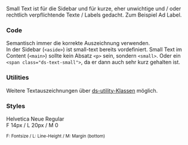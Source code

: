 Small Text ist für die Sidebar und für kurze, eher unwichtige und / oder rechtlich verpflichtende Texte / Labels gedacht. Zum Beispiel Ad Label.

### Code  
Semantisch immer die korrekte Auszeichnung verwenden.  
In der Sidebar (`<aside>`) ist small-text bereits vordefiniert.
Small Text im Content (`<main>`) sollte kein Absatz `<p>` sein, sondern `<small>`. Oder ein `<span class="ds-text-small">`, da er dann auch sehr kurz gehalten ist.  

### Utilities  
Weitere Textauszeichnungen über [ds-utility-Klassen](#group-utilities-component-typography-utilities) möglich.

### Styles  
Helvetica Neue Regular  
F 14px / L 20px / M 0   
 
<small>F: Fontsize / L: Line-Height / M: Margin (bottom)</small>
